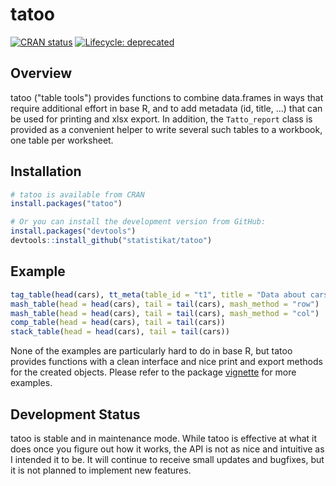# tatoo

[![CRAN status](http://www.r-pkg.org/badges/version/tatoo)](https://cran.r-project.org/package=tatoo)
[![Lifecycle: deprecated](https://img.shields.io/badge/lifecycle-deprecated-orange.svg)](https://lifecycle.r-lib.org/articles/stages.html#deprecated)

## Overview

tatoo ("table tools") provides functions to combine data.frames in ways that 
require additional effort in base R, and to add metadata (id, title, ...) 
that can be used for printing and xlsx export. In addition, the `Tatto_report`
class is provided as a convenient helper to write several such tables to a 
workbook, one table per worksheet.
  
  
## Installation

``` r
# tatoo is available from CRAN
install.packages("tatoo")

# Or you can install the development version from GitHub:
install.packages("devtools")
devtools::install_github("statistikat/tatoo")
```

  
## Example

```R
tag_table(head(cars), tt_meta(table_id = "t1", title = "Data about cars"))
mash_table(head = head(cars), tail = tail(cars), mash_method = "row")
mash_table(head = head(cars), tail = tail(cars), mash_method = "col")
comp_table(head = head(cars), tail = tail(cars))
stack_table(head = head(cars), tail = tail(cars))
```

None of the examples are particularly hard to do in base R, but tatoo provides
functions with a clean interface and nice print and export methods for the 
created objects. Please refer to the package 
[vignette](http://rpubs.com/hoelk/261807) for more examples.



## Development Status

tatoo is stable and in maintenance mode. While tatoo is effective
at what it does once you figure out how it works, the API is not as nice and
intuitive as I intended it to be. It will continue to receive small updates and 
bugfixes, but it is not planned to implement new features.
